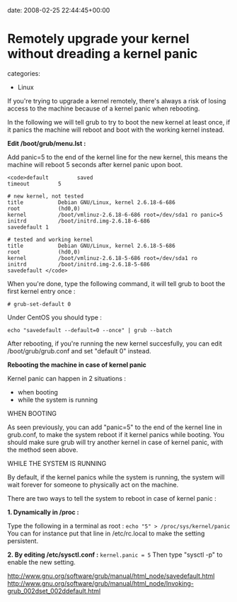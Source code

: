 


date: 2008-02-25 22:44:45+00:00


# Remotely upgrade your kernel without dreading a kernel panic

categories:
- Linux


If you're trying to upgrade a kernel remotely, there's always a risk of losing access to the machine because of a kernel panic when rebooting.

In the following we will tell grub to try to boot the new kernel at least once, if it panics the machine will reboot and boot with the working kernel instead.

**Edit /boot/grub/menu.lst :**

Add panic=5 to the end of the kernel line for the new kernel, this means the machine will reboot 5 seconds after kernel panic upon boot.


    
    <code>default         saved 
    timeout         5 
    
    # new kernel, not tested 
    title           Debian GNU/Linux, kernel 2.6.18-6-686 
    root            (hd0,0) 
    kernel          /boot/vmlinuz-2.6.18-6-686 root=/dev/sda1 ro panic=5 
    initrd          /boot/initrd.img-2.6.18-6-686 
    savedefault 1 
    
    # tested and working kernel 
    title           Debian GNU/Linux, kernel 2.6.18-5-686 
    root            (hd0,0) 
    kernel          /boot/vmlinuz-2.6.18-5-686 root=/dev/sda1 ro 
    initrd          /boot/initrd.img-2.6.18-5-686
    savedefault </code>




When you're done, type the following command, it will tell grub to boot the first kernel entry once :

`# grub-set-default 0`

Under CentOS you should type :

`echo "savedefault --default=0 --once" | grub --batch`

After rebooting, if you're running the new kernel succesfully, you can edit /boot/grub/grub.conf and set "default 0" instead.


**Rebooting the machine in case of kernel panic**

Kernel panic can happen in 2 situations :
- when booting
- while the system is running


WHEN BOOTING

As seen previously, you can add "panic=5" to the end of the kernel line in grub.conf, to make the system reboot if it kernel panics while booting. You should make sure grub will try another kernel in case of kernel panic, with the method seen above.


WHILE THE SYSTEM IS RUNNING

By default, if the kernel panics while the system is running, the system will wait forever for someone to physically act on the machine.

There are two ways to tell the system to reboot in case of kernel panic :

**1. Dynamically in /proc :**

Type the following in a terminal as root :
`echo "5" > /proc/sys/kernel/panic`
You can for instance put that line in /etc/rc.local to make the setting persistent.

**2. By editing /etc/sysctl.conf :**
`kernel.panic = 5`
Then type "sysctl -p" to enable the new setting.

http://www.gnu.org/software/grub/manual/html_node/savedefault.html
http://www.gnu.org/software/grub/manual/html_node/Invoking-grub_002dset_002ddefault.html
